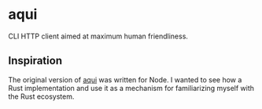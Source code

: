 # aqui

CLI HTTP client aimed at maximum human friendliness.

## Inspiration

The original version of [aqui](https://npmjs.com/package/aqui) was written for Node. I wanted to see how a Rust implementation and use it as a mechanism for familiarizing myself with the Rust ecosystem.
